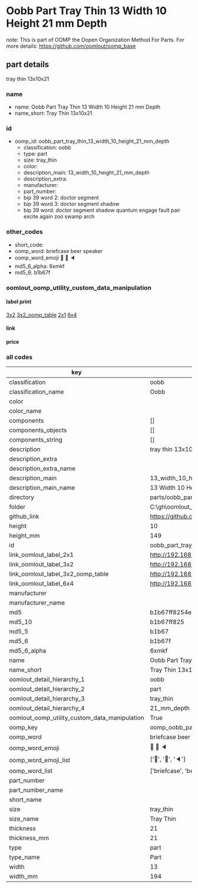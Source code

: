 # Oobb Part Tray Thin 13 Width 10 Height 21 mm Depth  

note: This is part of OOMP the Oopen Organization Method For Parts. For more details: https://github.com/oomlout/oomp_base

##  part details
  



tray thin 13x10x21



### name
* name: Oobb Part Tray Thin 13 Width 10 Height 21 mm Depth
* name_short: Tray Thin 13x10x21 
### id
* oomp_id: oobb_part_tray_thin_13_width_10_height_21_mm_depth
  * classification: oobb
  * type: part
  * size: tray_thin
  * color: 
  * description_main: 13_width_10_height_21_mm_depth
  * description_extra: 
  * manufacturer: 
  * part_number: 
  * bip 39 word 2: doctor segment
  * bip 39 word 3: doctor segment shadow
  * bip 39 word: doctor segment shadow quantum engage fault pair excite again zoo swamp arch

### other_codes
* short_code: 
* oomp_word: briefcase beer speaker
* oomp_word_emoji :briefcase: :beer: :speaker:
* md5_6_alpha: 6xmkf
* md5_6: b1b67f






### oomlout_oomp_utility_custom_data_manipulation
#### label print
[3x2](http://192.168.1.245:1112/?label=oomp%206xmkf)
[3x2_oomp_table](http://192.168.1.108:1112/?label=oomp%206xmkf)
[2x1](http://192.168.1.242:1112/?label=oomp%206xmkf)
[6x4](http://192.168.1.55:1112/?label=oomp%206xmkf)    

#### link

                              

#### price







### all codes 
| key | value |  
| --- | --- |  
| classification | oobb |  
| classification_name | Oobb |  
| color |  |  
| color_name |  |  
| components | [] |  
| components_objects | [] |  
| components_string | [] |  
| description | tray thin 13x10x21 |  
| description_extra |  |  
| description_extra_name |  |  
| description_main | 13_width_10_height_21_mm_depth |  
| description_main_name | 13 Width 10 Height 21 mm Depth |  
| directory | parts/oobb_part_tray_thin_13_width_10_height_21_mm_depth |  
| folder | C:\gh\oomlout_oobb_version_4_generated_parts\parts\oobb_part_tray_thin_13_width_10_height_21_mm_depth |  
| github_link | https://github.com/oomlout/oomlout_oomp_part_src/tree/main/parts/oobb_part_tray_thin_13_width_10_height_21_mm_depth |  
| height | 10 |  
| height_mm | 149 |  
| id | oobb_part_tray_thin_13_width_10_height_21_mm_depth |  
| link_oomlout_label_2x1 | http://192.168.1.242:1112/?label=oomp%206xmkf |  
| link_oomlout_label_3x2 | http://192.168.1.245:1112/?label=oomp%206xmkf |  
| link_oomlout_label_3x2_oomp_table | http://192.168.1.108:1112/?label=oomp%206xmkf |  
| link_oomlout_label_6x4 | http://192.168.1.55:1112/?label=oomp%206xmkf |  
| manufacturer |  |  
| manufacturer_name |  |  
| md5 | b1b67ff8254ed3e14fa52af589b0ca02 |  
| md5_10 | b1b67ff825 |  
| md5_5 | b1b67 |  
| md5_6 | b1b67f |  
| md5_6_alpha | 6xmkf |  
| name | Oobb Part Tray Thin 13 Width 10 Height 21 mm Depth |  
| name_short | Tray Thin 13x10x21  |  
| oomlout_detail_hierarchy_1 | oobb |  
| oomlout_detail_hierarchy_2 | part |  
| oomlout_detail_hierarchy_3 | tray_thin |  
| oomlout_detail_hierarchy_4 | 21_mm_depth |  
| oomlout_oomp_utility_custom_data_manipulation | True |  
| oomp_key | oomp_oobb_part_tray_thin_13_width_10_height_21_mm_depth |  
| oomp_word | briefcase beer speaker |  
| oomp_word_emoji | :briefcase: :beer: :speaker: |  
| oomp_word_emoji_list | [':briefcase:', ':beer:', ':speaker:'] |  
| oomp_word_list | ['briefcase', 'beer', 'speaker'] |  
| part_number |  |  
| part_number_name |  |  
| short_name |  |  
| size | tray_thin |  
| size_name | Tray Thin |  
| thickness | 21 |  
| thickness_mm | 21 |  
| type | part |  
| type_name | Part |  
| width | 13 |  
| width_mm | 194 |  
